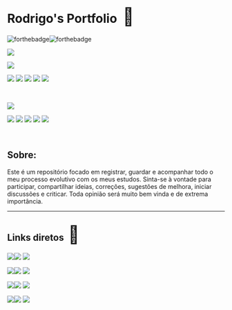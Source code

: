# Rodrigo's Portfolio &nbsp;<span style='font-size:40px;'>&#128054;</span>


![forthebadge](https://forthebadge.com/images/badges/built-with-love.svg)![forthebadge](https://forthebadge.com/images/badges/made-with-python.svg)



![](https://img.shields.io/static/v1?label=Language&message=Python&color=blue)


![](https://img.shields.io/static/v1?label=GUI&message=Tkinter&color=blue)


![](https://img.shields.io/static/v1?label=Libraries&message=Pandas&color=blue) ![](https://img.shields.io/static/v1?label=&message=Numpy&color=blue) ![](https://img.shields.io/static/v1?label=&message=Matplotlib&color=blue) ![](https://img.shields.io/static/v1?label=&message=Seaborn&color=blue) ![](https://img.shields.io/static/v1?label=&message=Scikit&nbsp;Learn&color=blue)


<br>


![](https://img.shields.io/static/v1?label=Blog&message=Jekyll&color=red)


![](https://img.shields.io/static/v1?label=Template&message=Mínima&color=red) ![](https://img.shields.io/static/v1?label=&message=Gemfile&color=red) ![](https://img.shields.io/static/v1?label=&message=Ruby&color=red) ![](https://img.shields.io/static/v1?label=&message=Markdown&color=red) ![](https://img.shields.io/static/v1?label=&message=HTML&color=red)


<br>


## Sobre:
Este é um repositório focado em registrar, guardar e acompanhar todo o meu processo evolutivo com os meus estudos.
Sinta-se à vontade para participar, compartilhar ideias, correções, sugestões de melhora, iniciar discussões e criticar. Toda opinião será muito bem vinda e de extrema importância.


<hr>

## Links diretos &nbsp;<span style='font-size:40px;'>&#128279;</span>

![](https://img.shields.io/badge/Blog-:-gray?style=flat)[![](https://img.shields.io/badge/-Link-purple?style=flat)](http://extraordinarioinsolito.com/) [![](https://img.shields.io/badge/-Repositório-purple?style=flat)](https://github.com/rodrigo-br/Portfolio/tree/main/Blog_Extraordinario_Insolito)

![](https://img.shields.io/badge/Pandas_Filmes-:-gray?style=flat)[![](https://img.shields.io/badge/-Código-purple?style=flat)](https://github.com/rodrigo-br/Portfolio/blob/main/Melhores_filmes_terror_iMDB/IMDb_Movies_2.ipynb) [![](https://img.shields.io/badge/-Repositório-purple?style=flat)](https://github.com/rodrigo-br/Portfolio/blob/main/Melhores_filmes_terror_iMDB/)

![](https://img.shields.io/badge/Calculadora-:-gray?style=flat)[![](https://img.shields.io/badge/-Código-purple?style=flat)](https://github.com/rodrigo-br/Portfolio/blob/main/Calculadora_contas_individuais_LazyProject/code/lazycapybara.py) [![](https://img.shields.io/badge/-Repositório-purple?style=flat)](https://github.com/rodrigo-br/Portfolio/tree/main/Calculadora_contas_individuais_LazyProject)

![](https://img.shields.io/badge/Jogo_de_Luta-:-gray?style=flat)[![](https://img.shields.io/badge/-Código-purple?style=flat)](https://github.com/rodrigo-br/Portfolio/blob/main/Jogo_de_luta_por_turnos/code/avaliacao_GUI.ipynb) [![](https://img.shields.io/badge/-Repositório-purple?style=flat)](https://github.com/rodrigo-br/Portfolio/tree/main/Jogo_de_luta_por_turnos)
<br>